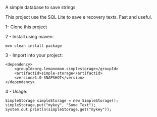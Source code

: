 A simple database to save strings

This project use the SQL Lite to save e recovery texts. Fast and useful.

1- Clone this project

2 - Install using maven:

`mvn clean install package`

3 - Import into your project:

```
<dependency>
    <groupId>org.lemanoman.simplestorage</groupId>
    <artifactId>simple-storage</artifactId>
    <version>1.0-SNAPSHOT</version>
</dependency>
```

4 - Usage:

```
SimpleStorage simpleStorage = new SimpleStorage();
simpleStorage.put("mykey", "Some Text");
System.out.println(simpleStorage.get("mykey"));
```

